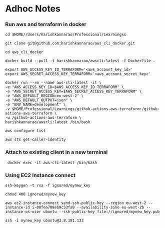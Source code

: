 # Adhoc Notes

### Run aws and terraform in docker

    cd $HOME//Users/harishkannarao/Professional/Learningss

    git clone git@github.com:harishkannarao/aws_cli_docker.git

    cd aws_cli_docker

    docker build --pull -t harishkannarao/awscli:latest -f Dockerfile .

    export AWS_ACCESS_KEY_ID_TERRAFORM='<aws_account_key_id>'
    export AWS_SECRET_ACCESS_KEY_TERRAFORM='<aws_account_secret_key>'

    docker run --rm --name aws-cli-latest -it \
    -e "AWS_ACCESS_KEY_ID=$AWS_ACCESS_KEY_ID_TERRAFORM" \
    -e "AWS_SECRET_ACCESS_KEY=$AWS_SECRET_ACCESS_KEY_TERRAFORM" \
    -e "AWS_DEFAULT_REGION=eu-west-2" \
    -e "AWS_DEFAULT_OUTPUT=json" \
    -e "ENV_NAME=development" \
    -v $HOME/Professional/Learnings/github-actions-aws-terraform:/github-actions-aws-terraform \
    -w /github-actions-aws-terraform \
    harishkannarao/awscli:latest /bin/bash

    aws configure list

    aws sts get-caller-identity 

### Attach to existing client in a new terminal

     docker exec -it aws-cli-latest /bin/bash

### Using EC2 Instance connect

    ssh-keygen -t rsa -f ignored/mynew_key

    chmod 400 ignored/mynew_key

    aws ec2-instance-connect send-ssh-public-key --region eu-west-2 --instance-id i-08fea708eb9c53fa0 --availability-zone eu-west-2b --instance-os-user ubuntu --ssh-public-key file://ignored/mynew_key.pub

    ssh -i mynew_key ubuntu@3.8.181.133

